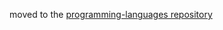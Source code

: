 moved to the [programming-languages repository](https://github.com/leandrotk/programming-language-theory/tree/master/language-learning/haskell)
